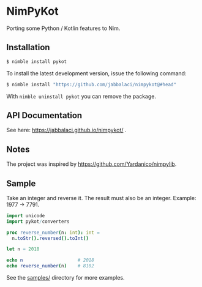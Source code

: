 NimPyKot
========

Porting some Python / Kotlin features to Nim.

Installation
------------

```bash
$ nimble install pykot
```

To install the latest development version, issue the following command:

```bash
$ nimble install "https://github.com/jabbalaci/nimpykot@#head"
```

With `nimble uninstall pykot` you can remove the package.

API Documentation
-----------------

See here: https://jabbalaci.github.io/nimpykot/ .

Notes
-----

The project was inspired by <https://github.com/Yardanico/nimpylib>.

Sample
------

Take an integer and reverse it. The result must also be an integer.
Example: 1977 → 7791.

```nim
import unicode
import pykot/converters

proc reverse_number(n: int): int =
  n.toStr().reversed().toInt()

let n = 2018

echo n                    # 2018
echo reverse_number(n)    # 8102
```

See the [samples/](samples) directory for more examples.
